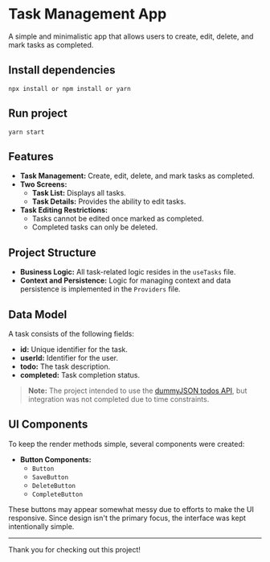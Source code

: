 # Task Management App

A simple and minimalistic app that allows users to create, edit, delete, and mark tasks as completed.

## Install dependencies
`npx install or npm install or yarn`

## Run project
`yarn start`


## Features
- **Task Management:** Create, edit, delete, and mark tasks as completed.
- **Two Screens:**
  - **Task List:** Displays all tasks.
  - **Task Details:** Provides the ability to edit tasks.
- **Task Editing Restrictions:**
  - Tasks cannot be edited once marked as completed.
  - Completed tasks can only be deleted.

## Project Structure
- **Business Logic:** All task-related logic resides in the `useTasks` file.
- **Context and Persistence:** Logic for managing context and data persistence is implemented in the `Providers` file.

## Data Model
A task consists of the following fields:
- **id:** Unique identifier for the task.
- **userId:** Identifier for the user.
- **todo:** The task description.
- **completed:** Task completion status.

> **Note:** The project intended to use the [dummyJSON todos API](https://dummyjson.com/docs/todos), but integration was not completed due to time constraints.

## UI Components
To keep the render methods simple, several components were created:
- **Button Components:**
  - `Button`
  - `SaveButton`
  - `DeleteButton`
  - `CompleteButton`

These buttons may appear somewhat messy due to efforts to make the UI responsive. Since design isn't the primary focus, the interface was kept intentionally simple.

---

Thank you for checking out this project!


